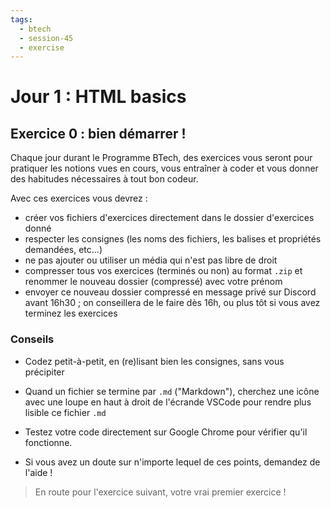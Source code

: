 ```yaml
---
tags:
  - btech
  - session-45
  - exercise
---
```


# Jour 1 : HTML basics

## Exercice 0 : bien démarrer !

Chaque jour durant le Programme BTech, des exercices vous seront pour pratiquer les notions vues en cours, vous entraîner à coder et vous donner des habitudes nécessaires à tout bon codeur.

Avec ces exercices vous devrez :

- créer vos fichiers d'exercices directement dans le dossier d'exercices donné
- respecter les consignes (les noms des fichiers, les balises et propriétés demandées, etc...)
- ne pas ajouter ou utiliser un média qui n'est pas libre de droit
- compresser tous vos exercices (terminés ou non) au format `.zip` et renommer le nouveau dossier (compressé) avec votre prénom
- envoyer ce nouveau dossier compressé en message privé sur Discord avant 16h30 ; on conseillera de le faire dès 16h, ou plus tôt si vous avez terminez les exercices

### Conseils

- Codez petit-à-petit, en (re)lisant bien les consignes, sans vous précipiter

- Quand un fichier se termine par `.md` ("Markdown"), cherchez une icône avec une loupe en haut à droit de l'écrande VSCode pour rendre plus lisible ce fichier `.md`

- Testez votre code directement sur Google Chrome pour vérifier qu'il fonctionne.

- Si vous avez un doute sur n'importe lequel de ces points, demandez de l'aide !

> En route pour l'exercice suivant, votre vrai premier exercice !
